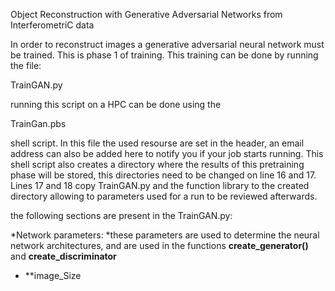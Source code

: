 Object Reconstruction with Generative Adversarial Networks from InterferometriC data

In order to reconstruct images a generative adversarial neural network must be trained. 
This is phase 1 of training.
This training can be done by running the file:
  
  TrainGAN.py
  
running this script on a HPC can be done using the

  TrainGan.pbs

shell script.
In this file the used resourse are set in the header, an email address can also be added here to notify you if your job starts running.
This shell script also creates a directory where the results of this pretraining phase will be stored, this directories need to be changed on line 16 and 17.
Lines 17 and 18 copy TrainGAN.py and the function library to the created directory allowing to parameters used for a run to be reviewed afterwards.

the following sections are present in the TrainGAN.py:

*Network parameters:
  *these parameters are used to determine the neural network architectures, and are used in the functions **create_generator()** and **create_discriminator**
  * **image_Size
  






